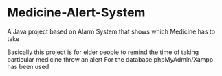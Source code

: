 # Medicine-Alert-System
A Java project based on Alarm System that shows which Medicine has to take

Basically this project is for elder people to remind the time of taking particular medicine throw an alert
For the database phpMyAdmin/Xampp has been used
